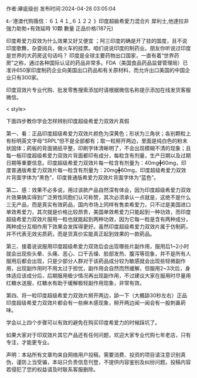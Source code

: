 <p>作者:厣疵级创 发布时间:2024-04-28 03:05:04</p>
<p>《✅港澳代购薇信：６１４１_６１２２ 》印度超級希愛力混合片 犀利士,他達拉非 強力助勃+有效延時 10顆 數量 正品价格(187元) </p>
									<p>印度希爱力双效为什么效果又好又便宜 ；阿三印度的确是开了挂的国度，且不说印度歌舞，杂耍阅兵，做火车的挂票。咱们说说印度的制药业。朋友你听说过印度是世界的大药房这句话吗？ 印度是全球主要药物出口国家，一直有着“世界药房”之称，通过各种国际认证的药品非常多。FDA（美国食品药品监督管理局）已准许650家印度制药企业向美国出口药品和有关原材料，而允许出口美国的中国企业只有300家。</p><p></p><p>印度双效片专业代购、批发零售搜索添加时请根据微信名称提示添加在线发货客服微信。</p><p></p><p>< style></></p><p></p><p>下面四步教你学会怎样辨别印度超级希爱力双效片真假</p><p></p><p>第一、看：正品印度超级希爱力双效片颜色为深黄色；形状为三角状；各别颗粒上有标明英文字母“SRPL”但不是全部都有；取一粒掰开两边，里面是纯白色的粉末状固体；葯板的背面锡纸平整，印刷字体清晰明了，不会出现模糊不清的现象；且每一板印度超级希爱力双效片背面都印有成分，每粒含有剂量，生产日期以及过期日期等重要信息。印度超级希爱力双效片每一粒含有剂量为：40mg╋60mg，印度普通版希爱力双效片每一粒含有剂量为：20mg╋60mg，印度超级希爱力双效片背面字体为“黑色”，印度普通版希爱力双效片背面字体为“蓝色”。</p><p></p><p>第二、感：效果不必多说，用过该款产品自然深有体会，因为印度超级希爱力双效片效果确实得到广泛男性同胞们认可称赞，其次必须承认一点就是，这绝不是什么三无产品，而是真实有效葯品，国内市场上同样有售卖希爱力，只不过是美国进口单效希爱力，其次就是价格比较昂贵，美国单效希爱力只能起到一种功效，而印度超级希爱力双效片服用一粒也就能起到两种功效，因为它每一粒是含有两种成分，两种成分互相作用下效果会发挥得更好。虽然印度超级希爱力双效片属于仿制葯，并不代表无效劣质葯，而是货真价实能真正起到效果的一款葯品。</p><p></p><p>第三、接着说说服用印度超级希爱力双效后会出现哪些片副作用，服用后1~2小时就会出现些头晕、头痛、恶心、口干舌燥、脸部发热、腹泻等现象，并不是所有人服用后都会出现，只是少部分人群对于该葯品成分较为敏感就会出现些轻微副作用，出现副作用时不用太过于担忧，副作用会自然而然缓解，但服用2~3次后，身体适应该成分后，后期服用极少情况再出现副作用，不过建议大家在服用时尽量用红糖水送服，红糖水有助于缓解极轻副作用现象，非常有效。</p><p></p><p>第四、将一粒印度超级希爱力双效片掰开两边，舔一下（大概舔30秒左右）正品印度超级希爱力双效片都会有一些麻木感现象，掰开两边闻一闻会有一股刺鼻葯味。</p><p></p><p>学会以上四个步骤可以有效的避免在购买印度希爱力的时候踩坑了。</p><p>如果大家对于印双效片其它产品还有任何问题，欢迎大家专业代购七年老店，只有专注，才能更专业。</p>				声明：本站所有文章均来自网络用户投稿，需要消费、投资的项目请注意识别真伪，谨防上当受骗，本站只负责信息刊登，不提供内容鉴别及纠纷问题。投稿内容若侵犯了您的权益请及时联系客服删除。				
